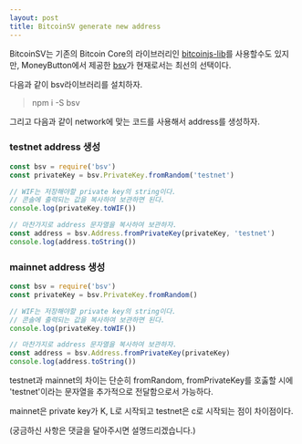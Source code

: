 ```yaml
---
layout: post
title: BitcoinSV generate new address
---
```


BitcoinSV는 기존의 Bitcoin Core의 라이브러리인 [bitcoinjs-lib](https://github.com/bitcoinjs/bitcoinjs-lib)를 사용할수도 있지만, MoneyButton에서 제공한 [bsv](https://github.com/moneybutton/bsv)가 현재로서는 최선의 선택이다.  

다음과 같이 bsv라이브러리를 설치하자.
> npm i -S bsv

그리고 다음과 같이 network에 맞는 코드를 사용해서 address를 생성하자.  
### testnet address 생성 
```js
const bsv = require('bsv')
const privateKey = bsv.PrivateKey.fromRandom('testnet')

// WIF는 저장해야할 private key의 string이다. 
// 콘솔에 출력되는 값을 복사하여 보관하면 된다.
console.log(privateKey.toWIF())

// 마찬가지로 address 문자열을 복사하여 보관하자.
const address = bsv.Address.fromPrivateKey(privateKey, 'testnet')
console.log(address.toString())
```

### mainnet address 생성 
```js
const bsv = require('bsv')
const privateKey = bsv.PrivateKey.fromRandom()

// WIF는 저장해야할 private key의 string이다. 
// 콘솔에 출력되는 값을 복사하여 보관하면 된다.
console.log(privateKey.toWIF())

// 마찬가지로 address 문자열을 복사하여 보관하자.
const address = bsv.Address.fromPrivateKey(privateKey)
console.log(address.toString())
```

testnet과 mainnet의 차이는 단순히 fromRandom, fromPrivateKey를 호춣할 시에 'testnet'이라는 문자열을 추가적으로 전달함으로서 가능하다.  

mainnet은 private key가 K, L로 시작되고 testnet은 c로 시작되는 점이 차이점이다.  

(궁금하신 사항은 댓글을 달아주시면 설명드리겠습니다.)